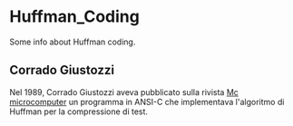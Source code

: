# Huffman_Coding
Some info about Huffman coding.

## Corrado Giustozzi
Nel 1989, Corrado Giustozzi aveva pubblicato sulla rivista [Mc microcomputer](https://www.digitanto.it/mc-online/) un programma in ANSI-C che implementava l'algoritmo di Huffman per la compressione di test.

